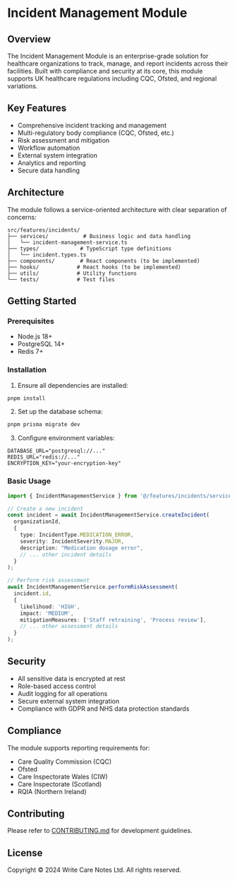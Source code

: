 # Incident Management Module

## Overview
The Incident Management Module is an enterprise-grade solution for healthcare organizations to track, manage, and report incidents across their facilities. Built with compliance and security at its core, this module supports UK healthcare regulations including CQC, Ofsted, and regional variations.

## Key Features
- Comprehensive incident tracking and management
- Multi-regulatory body compliance (CQC, Ofsted, etc.)
- Risk assessment and mitigation
- Workflow automation
- External system integration
- Analytics and reporting
- Secure data handling

## Architecture
The module follows a service-oriented architecture with clear separation of concerns:
```
src/features/incidents/
├── services/           # Business logic and data handling
│   └── incident-management-service.ts
├── types/             # TypeScript type definitions
│   └── incident.types.ts
├── components/        # React components (to be implemented)
├── hooks/            # React hooks (to be implemented)
├── utils/            # Utility functions
└── tests/            # Test files
```

## Getting Started

### Prerequisites
- Node.js 18+
- PostgreSQL 14+
- Redis 7+

### Installation
1. Ensure all dependencies are installed:
```bash
pnpm install
```

2. Set up the database schema:
```bash
pnpm prisma migrate dev
```

3. Configure environment variables:
```env
DATABASE_URL="postgresql://..."
REDIS_URL="redis://..."
ENCRYPTION_KEY="your-encryption-key"
```

### Basic Usage
```typescript
import { IncidentManagementService } from '@/features/incidents/services/incident-management-service';

// Create a new incident
const incident = await IncidentManagementService.createIncident(
  organizationId,
  {
    type: IncidentType.MEDICATION_ERROR,
    severity: IncidentSeverity.MAJOR,
    description: "Medication dosage error",
    // ... other incident details
  }
);

// Perform risk assessment
await IncidentManagementService.performRiskAssessment(
  incident.id,
  {
    likelihood: 'HIGH',
    impact: 'MEDIUM',
    mitigationMeasures: ['Staff retraining', 'Process review'],
    // ... other assessment details
  }
);
```

## Security
- All sensitive data is encrypted at rest
- Role-based access control
- Audit logging for all operations
- Secure external system integration
- Compliance with GDPR and NHS data protection standards

## Compliance
The module supports reporting requirements for:
- Care Quality Commission (CQC)
- Ofsted
- Care Inspectorate Wales (CIW)
- Care Inspectorate (Scotland)
- RQIA (Northern Ireland)

## Contributing
Please refer to [CONTRIBUTING.md](../../../CONTRIBUTING.md) for development guidelines.

## License
Copyright © 2024 Write Care Notes Ltd. All rights reserved.
